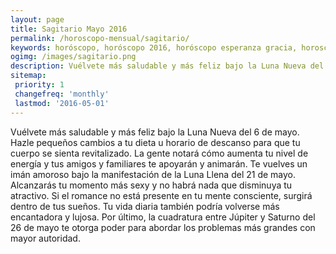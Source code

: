 ```yaml
---
layout: page
title: Sagitario Mayo 2016 
permalink: /horoscopo-mensual/sagitario/
keywords: horóscopo, horóscopo 2016, horóscopo esperanza gracia, horoscop, horóscopos gratis, horoscopo sagitario, horoscopo sagitario 2016, Tarot, Astrologia, Zodíaco, sagitario, horoscopo gratis, horoscopo del mes 
ogimg: /images/sagitario.png
description: Vuélvete más saludable y más feliz bajo la Luna Nueva del 6 de mayo. Hazle pequeños cambios a tu dieta u horario de descanso para que tu cuerpo se sienta revitalizado. La gente notará cómo aumenta tu nivel de energía y tus amigos y familiares te apoyarán y animarán. Te vuelves un imán amoroso bajo la manifestación de la Luna Llena del 21 de mayo. Alcanzarás tu momento más sexy y no habrá nada que disminuya tu atractivo. Si el romance no está presente en tu mente consciente, surgirá dentro de tus sueños. Tu vida diaria también podría volverse más encantadora y lujosa. Por último, la cuadratura entre Júpiter y Saturno del 26 de mayo te otorga poder para abordar los problemas más grandes con mayor autoridad.
sitemap:
 priority: 1
 changefreq: 'monthly'
 lastmod: '2016-05-01'
---
```


 Vuélvete más saludable y más feliz bajo la Luna Nueva del 6 de mayo. Hazle pequeños cambios a tu dieta u horario de descanso para que tu cuerpo se sienta revitalizado. La gente notará cómo aumenta tu nivel de energía y tus amigos y familiares te apoyarán y animarán. Te vuelves un imán amoroso bajo la manifestación de la Luna Llena del 21 de mayo. Alcanzarás tu momento más sexy y no habrá nada que disminuya tu atractivo. Si el romance no está presente en tu mente consciente, surgirá dentro de tus sueños. Tu vida diaria también podría volverse más encantadora y lujosa. Por último, la cuadratura entre Júpiter y Saturno del 26 de mayo te otorga poder para abordar los problemas más grandes con mayor autoridad.
